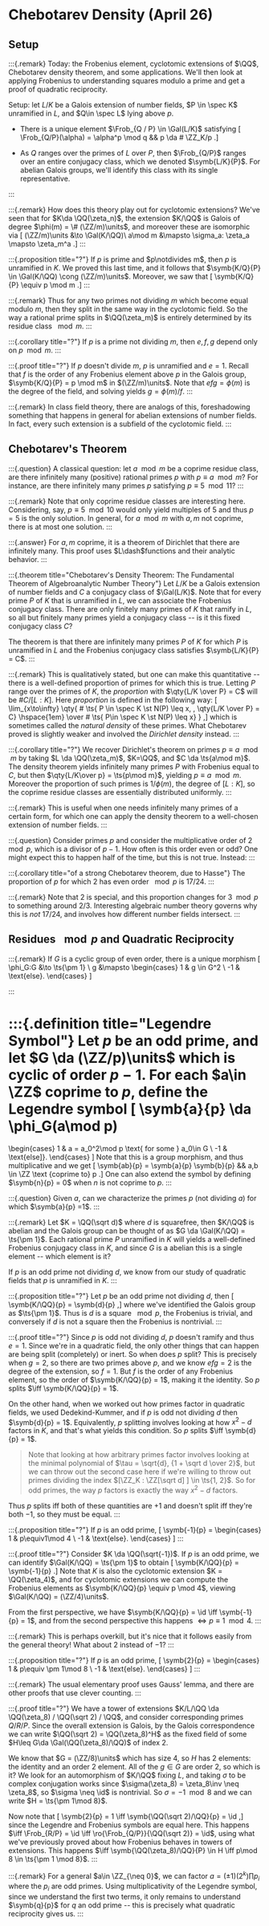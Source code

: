 # Chebotarev Density (April 26)

## Setup

:::{.remark}
 Today: the Frobenius element, cyclotomic extensions of $\QQ$, Chebotarev density theorem, and some applications.
 We'll then look at applying Frobenius to understanding squares modulo a prime and get a proof of quadratic reciprocity.

 Setup: 
 let $L/K$ be a Galois extension of number fields, $P \in \spec K$ unramified in $L$, and $Q\in \spec L$ lying above $p$.
 
 - There is a unique element $\Frob_{Q / P} \in \Gal(L/K)$ satisfying 
 \[
\Frob_{Q/P}(\alpha) = \alpha^p \mod q
&&
p \da \# \ZZ_K/p
 .\]

 - As $Q$ ranges over the primes of $L$ over $P$, then $\Frob_{Q/P}$ ranges over an entire conjugacy class, which we denoted $\symb{L/K}{P}$.
  For abelian Galois groups, we'll identify this class with its single representative.

:::
 
:::{.remark}
How does this theory play out for cyclotomic extensions?
We've seen that for $K\da \QQ(\zeta_n)$, the extension $K/\QQ$ is Galois of degree $\phi(m) = \# (\ZZ/m)\units$, and moreover these are isomorphic via
\[
(\ZZ/m)\units &\to \Gal(K/\QQ)\\
a\mod m &\mapsto \sigma_a: \zeta_a \mapsto \zeta_m^a
.\]
:::
 
:::{.proposition title="?"}
 If $p$ is prime and $p\notdivides m$, then $p$ is unramified in $K$.
 We proved this last time, and it follows that $\symb{K/Q}{P} \in \Gal(K/\QQ) \cong (\ZZ/m)\units$.
Moreover, we saw that 
\[
\symb{K/Q}{P} \equiv p \mod m
.\]
:::

:::{.remark}
Thus for any two primes not dividing $m$ which become equal modulo $m$, then they split in the same way in the cyclotomic field. 
So the way a rational prime splits in $\QQ(\zeta_m)$ is entirely determined by its residue class $\mod m$.
:::

:::{.corollary title="?"}
 If $p$ is a prime not dividing $m$, then $e,f,g$ depend only on $p\mod m$.
:::
 
:::{.proof title="?"}
 If $p$ doesn't divide $m$, $p$ is unramified and $e=1$.
 Recall that $f$ is the order of any Frobenius element above $p$ in the Galois group, $\symb{K/Q}{P} = p \mod m$ in $(\ZZ/m)\units$. 
 Note that $efg = \phi(m)$ is the degree of the field, and solving yields $g = \phi(m)/f$.
:::

:::{.remark}
 In class field theory, there are analogs of this, foreshadowing something that happens in general for abelian extensions of number fields.
 In fact, every such extension is a subfield of the cyclotomic field.
:::
 
## Chebotarev's Theorem 

:::{.question}
A classical question: let $a\mod m$ be a coprime residue class, are there infinitely many (positive) rational primes $p$ with $p\equiv a\mod m$?
For instance, are there infinitely many primes $p$ satisfying $p \equiv 5 \mod 11$?
:::

:::{.remark}
Note that only coprime residue classes are interesting here.
Considering, say, $p\equiv 5 \mod 10$ would only yield multiples of 5 and thus $p=5$ is the only solution.
In general, for $a\mod m$ with $a, m$ not coprime, there is at most one solution.
:::

:::{.answer}
For $a, m$ coprime, it is a theorem of Dirichlet that there are infinitely many.
This proof uses $L\dash$functions and their analytic behavior.
:::

:::{.theorem title="Chebotarev's Density Theorem: The Fundamental Theorem of Algebroanalytic Number Theory"}
Let $L/K$ be a Galois extension of number fields and $C$ a conjugacy class of $\Gal(L/K)$.
Note that for every prime $P$ of $K$ that is unramified in $L$, we can associate the Frobenius conjugacy class.
There are only finitely many primes of $K$ that ramify in $L$, so all but finitely many primes yield a conjugacy class -- is it this fixed conjugacy class $C$?

The theorem is that there are infinitely many primes $P$ of $K$ for which $P$ is unramified in $L$ and the Frobenius conjugacy class satisfies $\symb{L/K}{P} = C$.
:::

:::{.remark}
This is qualitatively stated, but one can make this quantitative -- there is a well-defined proportion of primes for which this is true. 
Letting $P$ range over the primes of $K$, the *proportion* with $\qty{L/K \over P} = C$ will be $\# C / [L:K]$.
Here *proportion* is defined in the following way:
\[
\lim_{x\to\infty} 
\qty{ \# \ts{ P \in \spec K \st N(P) \leq x, \, \qty{L/K \over P} = C} \hspace{1em} \over \# \ts{ P\in \spec K \st N(P) \leq x} }
,\]
which is sometimes called the *natural density* of these primes.
What Chebotarev proved is slightly weaker and involved the *Dirichlet density* instead.
:::

:::{.corollary title="?"}
We recover Dirichlet's theorem on primes $p\equiv a \mod m$ by taking $L \da \QQ(\zeta_m)$, $K=\QQ$, and $C \da \ts{a\mod m}$.
The density theorem yields infinitely many primes $P$ with Frobenius equal to $C$, but then $\qty{L/K\over p} = \ts{p\mod m}$, yielding $p\equiv a \mod m$.
Moreover the proportion of such primes is $1/\phi(m)$, the degree of $[L:K]$, so the coprime residue classes are essentially distributed uniformly.
:::

:::{.remark}
This is useful when one needs infinitely many primes of a certain form, for which one can apply the density theorem to a well-chosen extension of number fields.
:::

:::{.question}
Consider primes $p$ and consider the multiplicative order of $2\mod p$, which is a divisor of $p-1$.
How often is this order even or odd?
One might expect this to happen half of the time, but this is not true.
Instead:
:::

:::{.corollary title="of a strong Chebotarev theorem, due to Hasse"}
The proportion of $p$ for which $2$ has even order $\mod p$ is $17/24$.
:::

:::{.remark}
Note that 2 is special, and this proportion changes for $3\mod p$ to something around $2/3$.
Interesting algebraic number theory governs why this is *not* $17/24$, and involves how different number fields intersect.
:::

## Residues $\mod p$ and Quadratic Reciprocity

:::{.remark}
If $G$ is a cyclic group of even order, there is a unique morphism 
\[
\phi_G:G &\to \ts{\pm 1} \\
g &\mapsto 
\begin{cases}
1 &  g \in G^2
\\
-1 & \text{else}.
\end{cases}
\]

:::

:::{.definition title="Legendre Symbol"}
Let $p$ be an odd prime, and let $G \da (\ZZ/p)\units$ which is cyclic of order $p-1$.
For each $a\in \ZZ$ coprime to $p$, define the **Legendre symbol**
\[
\symb{a}{p} \da \phi_G(a\mod p) 
=
\begin{cases}
1 &  a = a_0^2\mod p \text{ for some } a_0\in G
\\
-1 & \text{else]}.
\end{cases}
\]
Note that this is a group morphism, and thus multiplicative and we get
\[
\symb{ab}{p} = \symb{a}{p} \symb{b}{p} && a,b \in \ZZ \text {coprime to} p
.\]
One can also extend the symbol by defining $\symb{n}{p} = 0$ when $n$ is not coprime to $p$.
:::

:::{.question}
Given $a$, can we characterize the primes $p$ (not dividing $a$) for which $\symb{a}{p} =1$.
:::

:::{.remark}
Let $K = \QQ(\sqrt d)$ where $d$ is squarefree, then $K/\QQ$ is abelian and the Galois group can be thought of as $G \da \Gal(K/\QQ) = \ts{\pm 1}$.
Each rational prime $P$ unramified in $K$ will yields a well-defined Frobenius conjugacy class in $K$, and since $G$ is a abelian this is a single element -- which element is it?

If $p$ is an odd prime not dividing $d$, we know from our study of quadratic fields that $p$ is unramified in $K$.
:::

:::{.proposition title="?"}
Let $p$ be an odd prime not dividing $d$, then
\[
\symb{K/\QQ}{p} = \symb{d}{p}
,\]
where we've identified the Galois group as $\ts{\pm 1}$.
Thus is $d$ is a square $\mod p$, the Frobenius is trivial, and conversely if $d$ is not a square then the Frobenius is nontrivial.
:::

:::{.proof title="?"}
Since $p$ is odd not dividing $d$, $p$ doesn't ramify and thus $e=1$.
Since we're in a quadratic field, the only other things that can happen are being split (completely) or inert.
So when does $p$ split?
This is precisely when $g=2$, so there are two primes above $p$, and we know $efg=2$ is the degree of the extension, so $f=1$.
But $f$ is the order of any Frobenius element, so the order of $\symb{K/\QQ}{p} = 1$, making it the identity.
So $p$ splits $\iff \symb{K/\QQ}{p} = 1$.

On the other hand, when we worked out how primes factor in quadratic fields, we used Dedekind-Kummer, and if $p$ is odd not dividing $d$ then $\symb{d}{p} = 1$.
Equivalently, $p$ splitting involves looking at how $x^2-d$ factors in $K$, and that's what yields this condition.
So $p$ splits $\iff \symb{d}{p} = 1$.

> Note that looking at how arbitrary primes factor involves looking at the minimal polynomial of $\tau = \sqrt{d}, {1 + \sqrt d \over 2}$, but we can throw out the second case here if we're willing to throw out primes dividing the index $[\ZZ_K : \ZZ[\sqrt d] ] \in \ts{1, 2}$.
  So for odd primes, the way $p$ factors is exactly the way $x^2-d$ factors.

Thus $p$ splits iff both of these quantities are $+1$ and doesn't split iff they're both $-1$, so they must be equal.
:::

:::{.proposition title="?"}
If $p$ is an odd prime,
\[
\symb{-1}{p} = 
\begin{cases}
1 & p\equiv1\mod 4 
\\
-1 & \text{else}.
\end{cases}
\]
:::

:::{.proof title="?"}
Consider $K \da \QQ(\sqrt{-1})$.
If $p$ is an odd prime, we can identify $\Gal(K/\QQ) = \ts{\pm 1}$ to obtain 
\[
\symb{K/\QQ}{p} = \symb{-1}{p}
.\]
Note that $K$ is also the cyclotomic extension $K = \QQ(\zeta_4)$, and for cyclotomic extensions we can compute the Frobenius elements as $\symb{K/\QQ}{p} \equiv p \mod 4$, viewing $\Gal(K/\QQ) = (\ZZ/4)\units$.

From the first perspective, we have $\symb{K/\QQ}{p} = \id \iff \symb{-1}{p} = 1$, and from the second perspective this happens $\iff p \equiv 1 \mod 4$.
:::

:::{.remark}
This is perhaps overkill, but it's nice that it follows easily from the general theory!
What about $2$ instead of $-1$?
:::

:::{.proposition title="?"}
If $p$ is an odd prime,
\[
\symb{2}{p} = 
\begin{cases}
1 & p\equiv \pm 1\mod 8
\\
-1 & \text{else}.
\end{cases}
\]
:::

:::{.remark}
The usual elementary proof uses Gauss' lemma, and there are other proofs that use clever counting.
:::

:::{.proof title="?"}
We have a tower of extensions $K/L/\QQ \da \QQ(\zeta_8) / \QQ(\sqrt 2) / \QQ$, and consider corresponding primes $Q/R/P$.
Since the overall extension is Galois, by the Galois correspondence we can write $\QQ(\sqrt 2) = \QQ(\zeta_8)^H$ as the fixed field of some $H\leq G\da \Gal(\QQ(\zeta_8)/\QQ)$ of index 2.

We know that $G = (\ZZ/8)\units$ which has size 4, so $H$ has 2 elements: the identity and an order 2 element.
All of the $g\in G$ are order 2, so which is it?
We look for an automorphism of $K/\QQ$ fixing $L$, and taking $\sigma$ to be complex conjugation works since $\sigma(\zeta_8) = \zeta_8\inv \neq \zeta_8$, so $\sigma \neq \id$ is nontrivial.
So $\sigma = -1\mod 8$ and we can write $H = \ts{\pm 1\mod 8}$.

Now note that 
\[
\symb{2}{p} = 1 \iff \symb{\QQ(\sqrt 2)/\QQ}{p} = \id
,\]
since the Legendre and Frobenius symbols are equal here.
This happens $\iff \Frob_{R/P} = \id \iff \ro{\Frob_{Q/P}}{\QQ(\sqrt 2)} = \id$, using what we've previously proved about how Frobenius behaves in towers of extensions.
This happens $\iff \symb{\QQ(\zeta_8)/\QQ}{P} \in H \iff p\mod 8 \in \ts{\pm 1 \mod 8}$.
:::

:::{.remark}
For a general $a\in \ZZ_{\neq 0}$, we can factor $a = (\pm 1)(2^k) \prod p_i$ where the $p_i$ are odd primes.
Using multiplicativity of the Legendre symbol, since we understand the first two terms, it only remains to understand $\symb{q}{p}$ for $q$ an odd prime -- this is precisely what quadratic reciprocity gives us.
:::

